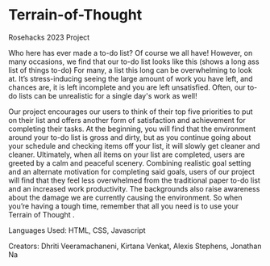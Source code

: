 # Terrain-of-Thought
Rosehacks 2023 Project

Who here has ever made a to-do list? Of course we all have! However, on many occasions, we find that our to-do list looks like this (shows a long ass list of things to-do) For many, a list this long can be overwhelming to look at. It’s stress-inducing seeing the large amount of work you have left, and chances are, it is left incomplete and you are left unsatisfied. Often, our to-do lists can be unrealistic for a single day's work as well! 

Our project encourages our users to think of their top five priorities to put on their list and offers another form of satisfaction and achievement for completing their tasks. At the beginning, you will find that the environment around your to-do list is gross and dirty, but as you continue going about your schedule and checking items off your list, it will slowly get cleaner and cleaner. Ultimately, when all items on your list are completed, users are greeted by a calm and peaceful scenery. Combining realistic goal setting and an alternate motivation for completing said goals, users of our project will find that they feel less overwhelmed from the traditional paper to-do list and an increased work productivity. The backgrounds also raise awareness about the damage we are currently causing the environment. So when you’re having a tough time, remember that all you need is to use your Terrain of Thought . 

Languages Used: HTML, CSS, Javascript

Creators: Dhriti Veeramachaneni, Kirtana Venkat, Alexis Stephens, Jonathan Na
